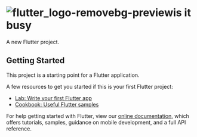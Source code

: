 # ![flutter_logo-removebg-preview](https://user-images.githubusercontent.com/100343047/192092360-589d745b-ceab-4ff5-8f62-6d5cd12cb407.png)is it busy
A new Flutter project.

## Getting Started

This project is a starting point for a Flutter application.

A few resources to get you started if this is your first Flutter project:

- [Lab: Write your first Flutter app](https://flutter.dev/docs/get-started/codelab)
- [Cookbook: Useful Flutter samples](https://flutter.dev/docs/cookbook)

For help getting started with Flutter, view our
[online documentation](https://flutter.dev/docs), which offers tutorials,
samples, guidance on mobile development, and a full API reference.
